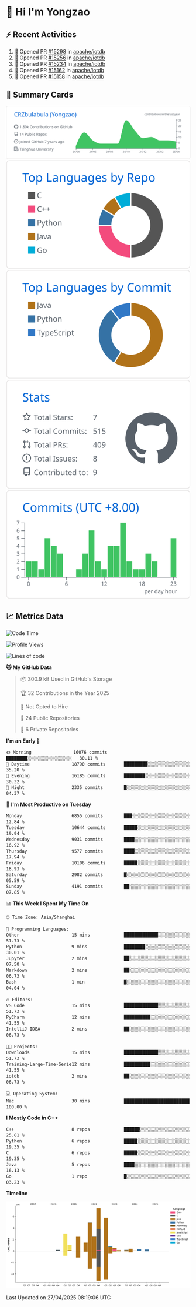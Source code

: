 # 👋 Hi I'm Yongzao

## ⚡ Recent Activities
<!--START_SECTION:activity-->
1. 💪 Opened PR [#15298](https://github.com/apache/iotdb/pull/15298) in [apache/iotdb](https://github.com/apache/iotdb)
2. 💪 Opened PR [#15256](https://github.com/apache/iotdb/pull/15256) in [apache/iotdb](https://github.com/apache/iotdb)
3. 💪 Opened PR [#15234](https://github.com/apache/iotdb/pull/15234) in [apache/iotdb](https://github.com/apache/iotdb)
4. 💪 Opened PR [#15162](https://github.com/apache/iotdb/pull/15162) in [apache/iotdb](https://github.com/apache/iotdb)
5. 💪 Opened PR [#15158](https://github.com/apache/iotdb/pull/15158) in [apache/iotdb](https://github.com/apache/iotdb)
<!--END_SECTION:activity-->

## 🎑 Summary Cards

[![](https://raw.githubusercontent.com/CRZbulabula/CRZbulabula/main/profile-summary-card-output/github/0-profile-details.svg)](https://github.com/vn7n24fzkq/github-profile-summary-cards)
[![](https://raw.githubusercontent.com/CRZbulabula/CRZbulabula/main/profile-summary-card-output/github/1-repos-per-language.svg)](https://github.com/vn7n24fzkq/github-profile-summary-cards) [![](https://raw.githubusercontent.com/CRZbulabula/CRZbulabula/main/profile-summary-card-output/github/2-most-commit-language.svg)](https://github.com/vn7n24fzkq/github-profile-summary-cards)
[![](https://raw.githubusercontent.com/CRZbulabula/CRZbulabula/main/profile-summary-card-output/github/3-stats.svg)](https://github.com/vn7n24fzkq/github-profile-summary-cards) [![](https://raw.githubusercontent.com/CRZbulabula/CRZbulabula/main/profile-summary-card-output/github/4-productive-time.svg)](https://github.com/vn7n24fzkq/github-profile-summary-cards)

## 📈 Metrics Data

<!--START_SECTION:waka-->
![Code Time](http://img.shields.io/badge/Code%20Time-850%20hrs-blue)

![Profile Views](http://img.shields.io/badge/Profile%20Views-0-blue)

![Lines of code](https://img.shields.io/badge/From%20Hello%20World%20I%27ve%20Written-31.2%20million%20lines%20of%20code-blue)

**🐱 My GitHub Data** 

> 📦 300.9 kB Used in GitHub's Storage 
 > 
> 🏆 32 Contributions in the Year 2025
 > 
> 🚫 Not Opted to Hire
 > 
> 📜 24 Public Repositories 
 > 
> 🔑 6 Private Repositories 
 > 
**I'm an Early 🐤** 

```text
🌞 Morning                16076 commits       ████████░░░░░░░░░░░░░░░░░   30.11 % 
🌆 Daytime                18790 commits       █████████░░░░░░░░░░░░░░░░   35.20 % 
🌃 Evening                16185 commits       ████████░░░░░░░░░░░░░░░░░   30.32 % 
🌙 Night                  2335 commits        █░░░░░░░░░░░░░░░░░░░░░░░░   04.37 % 
```
📅 **I'm Most Productive on Tuesday** 

```text
Monday                   6855 commits        ███░░░░░░░░░░░░░░░░░░░░░░   12.84 % 
Tuesday                  10644 commits       █████░░░░░░░░░░░░░░░░░░░░   19.94 % 
Wednesday                9031 commits        ████░░░░░░░░░░░░░░░░░░░░░   16.92 % 
Thursday                 9577 commits        ████░░░░░░░░░░░░░░░░░░░░░   17.94 % 
Friday                   10106 commits       █████░░░░░░░░░░░░░░░░░░░░   18.93 % 
Saturday                 2982 commits        █░░░░░░░░░░░░░░░░░░░░░░░░   05.59 % 
Sunday                   4191 commits        ██░░░░░░░░░░░░░░░░░░░░░░░   07.85 % 
```


📊 **This Week I Spent My Time On** 

```text
🕑︎ Time Zone: Asia/Shanghai

💬 Programming Languages: 
Other                    15 mins             █████████████░░░░░░░░░░░░   51.73 % 
Python                   9 mins              ████████░░░░░░░░░░░░░░░░░   30.01 % 
Jupyter                  2 mins              ██░░░░░░░░░░░░░░░░░░░░░░░   07.50 % 
Markdown                 2 mins              ██░░░░░░░░░░░░░░░░░░░░░░░   06.73 % 
Bash                     1 min               █░░░░░░░░░░░░░░░░░░░░░░░░   04.04 % 

🔥 Editors: 
VS Code                  15 mins             █████████████░░░░░░░░░░░░   51.73 % 
PyCharm                  12 mins             ██████████░░░░░░░░░░░░░░░   41.55 % 
IntelliJ IDEA            2 mins              ██░░░░░░░░░░░░░░░░░░░░░░░   06.73 % 

🐱‍💻 Projects: 
Downloads                15 mins             █████████████░░░░░░░░░░░░   51.73 % 
Training-Large-Time-Serie12 mins             ██████████░░░░░░░░░░░░░░░   41.55 % 
iotdb                    2 mins              ██░░░░░░░░░░░░░░░░░░░░░░░   06.73 % 

💻 Operating System: 
Mac                      30 mins             █████████████████████████   100.00 % 
```

**I Mostly Code in C++** 

```text
C++                      8 repos             ██████░░░░░░░░░░░░░░░░░░░   25.81 % 
Python                   6 repos             █████░░░░░░░░░░░░░░░░░░░░   19.35 % 
C                        6 repos             █████░░░░░░░░░░░░░░░░░░░░   19.35 % 
Java                     5 repos             ████░░░░░░░░░░░░░░░░░░░░░   16.13 % 
Go                       1 repo              █░░░░░░░░░░░░░░░░░░░░░░░░   03.23 % 
```



**Timeline**

![Lines of Code chart](https://raw.githubusercontent.com/CRZbulabula/CRZbulabula/main/assets/bar_graph.png)


 Last Updated on 27/04/2025 08:19:06 UTC
<!--END_SECTION:waka-->

